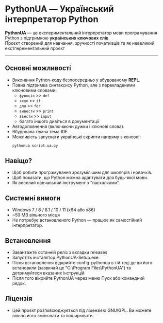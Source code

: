 # PythonUA — Український інтерпретатор Python

**PythonUA** — це експериментальний інтерпретатор мови програмування Python з підтримкою **українських ключових слів**.  
Проєкт створений для навчання, зручності початківців та як невеликий екстперементальний проєкт

---

## Основні можливості
- Виконання Python-коду безпосередньо у вбудованому **REPL**.
- Повна підтримка синтаксису Python, але з перекладеними ключовими словами:
  - `функція` >> `def`
  - `якщо` >> `if`
  - `для` >> `for`
  - `вивести` >> `print`
  - `ввести` >> `input`
  - багато іншого дивіться в документації
- Автодоповнення (включаючи дужки і ключові слова).
- Вбудована темна тема IDE.
- Можливість запускати українські скрипти напряму з консолі:
  ```bash
  pythonua script.ua.py
## Навіщо?
- Щоб робити програмування зрозумілішим для школярів і новачків.
- Щоб показати, що Python можна адаптувати для будь-якої мови.
- Як веселий навчальний інструмент з "пасхалками".

## Системні вимоги
- Windows 7 / 8 / 8.1 / 10 / 11 (x64 або x86)
- ~50 MB вільного місця
- Не потребує встановленого Python — працює як самостійний інтерпретатор.

## Встановлення
- Завантажте останній реліз з вкладки releases
- Запустіть інсталятор PythonUA-Setup.exe.
- Після встановлення відкрийте config-pythonua в тій теці де ви його встановили (зазвичай це "C:\Program Files\PythonUA") та дотримуйтеся вказаних інструкцій
- Після того вікрийте PythonUA через меню Пуск або командний рядок.

## Ліцензія
- Цей проєкт розповсюджується під ліцензією GNU/GPL. Ви можете вільно його змінювати та поширювати.
